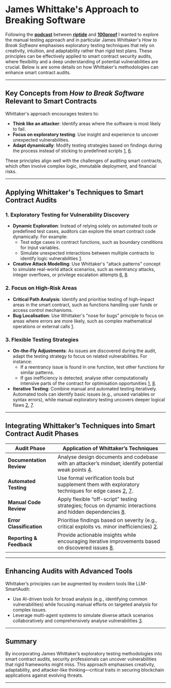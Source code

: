 # James Whittake's Approach to Breaking Software

Following the **[podcast](https://www.youtube.com/watch?v=Kv45FmLJFLc&t=2573s)** between **[riptide](https://x.com/0xriptide)** and **[100proof](https://x.com/1_00_proof)** I wanted to explore the manual testing approach and in particular James Whittaker's *How to Break Software* emphasises exploratory testing techniques that rely on creativity, intuition, and adaptability rather than rigid test plans. These principles can be effectively applied to smart contract security audits, where flexibility and a deep understanding of potential vulnerabilities are crucial. Below is are some details on how Whittaker's methodologies can enhance smart contract audits.

---

## Key Concepts from *How to Break Software* Relevant to Smart Contracts
Whittaker's approach encourages testers to:
- **Think like an attacker**: Identify areas where the software is most likely to fail.
- **Focus on exploratory testing**: Use insight and experience to uncover unexpected vulnerabilities.
- **Adapt dynamically**: Modify testing strategies based on findings during the process instead of sticking to predefined scripts [1], [6].

These principles align well with the challenges of auditing smart contracts, which often involve complex logic, immutable deployment, and financial risks.

---

## Applying Whittaker's Techniques to Smart Contract Audits

### 1. **Exploratory Testing for Vulnerability Discovery**
   - **Dynamic Exploration**: Instead of relying solely on automated tools or predefined test cases, auditors can explore the smart contract code dynamically. For example:
     - Test edge cases in contract functions, such as boundary conditions for input variables.
     - Simulate unexpected interactions between multiple contracts to identify logic vulnerabilities [1].
   - **Creative Attack Modelling**: Use Whittaker's "attack patterns" concept to simulate real-world attack scenarios, such as reentrancy attacks, integer overflows, or privilege escalation attempts [6], [8].

### 2. **Focus on High-Risk Areas**
   - **Critical Path Analysis**: Identify and prioritise testing of high-impact areas in the smart contract, such as functions handling user funds or access control mechanisms.
   - **Bug Localisation**: Use Whittaker's "nose for bugs" principle to focus on areas where errors are more likely, such as complex mathematical operations or external calls [1].

### 3. **Flexible Testing Strategies**
   - **On-the-Fly Adjustments**: As issues are discovered during the audit, adapt the testing strategy to focus on related vulnerabilities. For instance:
     - If a reentrancy issue is found in one function, test other functions for similar patterns.
     - If gas inefficiency is detected, analyse other computationally intensive parts of the contract for optimisation opportunities [1], [8].
   - **Iterative Testing**: Combine manual and automated testing iteratively. Automated tools can identify basic issues (e.g., unused variables or syntax errors), while manual exploratory testing uncovers deeper logical flaws [2], [7].

---

## Integrating Whittaker’s Techniques into Smart Contract Audit Phases

| Audit Phase              | Application of Whittaker’s Techniques                                                                     |
| ------------------------ | --------------------------------------------------------------------------------------------------------- |
| **Documentation Review** | Analyse design documents and codebase with an attacker’s mindset; identify potential weak points [4].      |
| **Automated Testing**    | Use formal verification tools but supplement them with exploratory techniques for edge cases [2], [7].       |
| **Manual Code Review**   | Apply flexible “off-script” testing strategies; focus on dynamic interactions and hidden dependencies [8]. |
| **Error Classification** | Prioritise findings based on severity (e.g., critical exploits vs. minor inefficiencies) [2].              |
| **Reporting & Feedback** | Provide actionable insights while encouraging iterative improvements based on discovered issues [8].       |

---

## Enhancing Audits with Advanced Tools
Whittaker’s principles can be augmented by modern tools like LLM-SmartAudit:
- Use AI-driven tools for broad analysis (e.g., identifying common vulnerabilities) while focusing manual efforts on targeted analysis for complex issues.
- Leverage multi-agent systems to simulate diverse attack scenarios collaboratively and comprehensively analyse vulnerabilities [3].

---

## Summary
By incorporating James Whittaker’s exploratory testing methodologies into smart contract audits, security professionals can uncover vulnerabilities that rigid frameworks might miss. This approach emphasises creativity, adaptability, and attacker-like thinking—critical traits in securing blockchain applications against evolving threats.

---

[1]: https://research.google/pubs/how-to-break-software/ "How to Break Software - Google Research"

[2]: https://chain.link/education-hub/how-to-audit-smart-contract "How To Audit a Smart Contract?"

[3]: https://arxiv.org/html/2410.09381v1 "LLM-SmartAudit: Advanced Smart Contract Vulnerability Detection"

[4]: https://www.pyth.network/blog/beginners-guide-to-a-smart-contract-security-audit "A Beginner's Guide to a Smart Contract Security Audit | Pyth Network"

[5]: https://www.srd-rechtsanwaelte.de/en/smart-contracts "Smart Contracts | Audit, Regulation, Function"

[6]: https://www.researchgate.net/publication/315700027_How_to_Break_Software_with_examples "How to Break Software (with examples) - ResearchGate"

[7]: https://www.cyfrin.io/blog/what-is-a-smart-contract-security-audit "What is a Smart Contract Security Audit? - Full Guide - Cyfrin"

[8]: https://hedera.com/learning/smart-contracts/smart-contract-audit "What Is a Smart Contract Audit? | Hedera"
